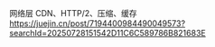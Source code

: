 网络层 CDN、HTTP/2、压缩、缓存
https://juejin.cn/post/7194400984490049573?searchId=20250728151542D11C6C589786B821683E
